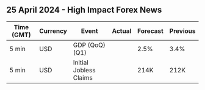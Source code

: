 ## 25 April 2024 - High Impact Forex News

| Time (GMT) | Currency | Event | Actual | Forecast | Previous |
|------|----------|-------|--------|----------|----------|
| 5 min | USD | GDP (QoQ) (Q1) |  | 2.5% | 3.4% |
| 5 min | USD | Initial Jobless Claims |  | 214K | 212K |
